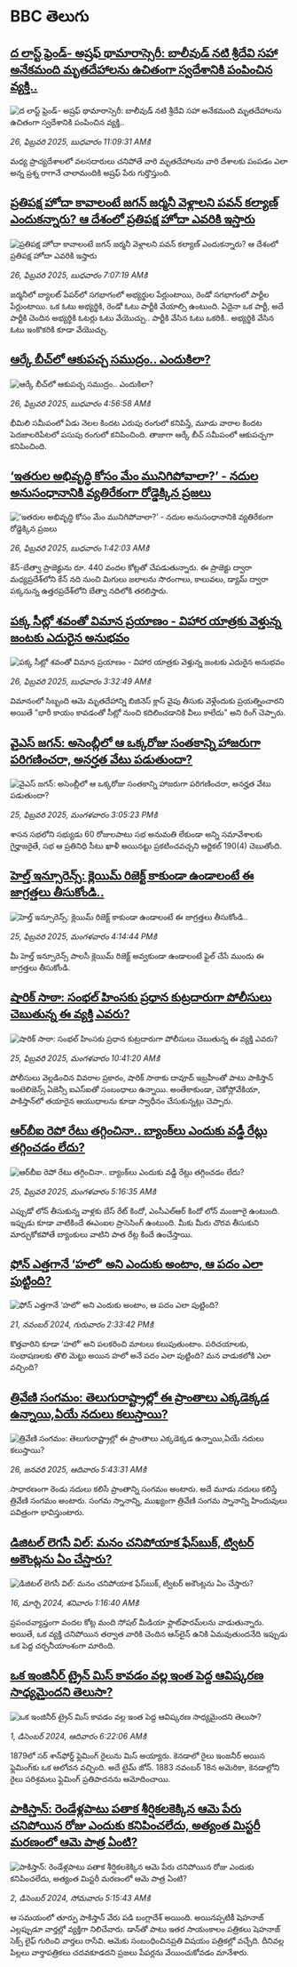 # BBC తెలుగు## [ద లాస్ట్ ఫ్రెండ్- అష్రఫ్ థామారాస్సెరీ: బాలీవుడ్ నటి శ్రీదేవి సహా అనేకమంది మృతదేహాలను ఉచితంగా స్వదేశానికి పంపించిన వ్యక్తి..](https://www.bbc.com/telugu/articles/c3rnww84ln1o?at_campaign=githubrss)![ద లాస్ట్ ఫ్రెండ్- అష్రఫ్ థామారాస్సెరీ: బాలీవుడ్ నటి శ్రీదేవి సహా అనేకమంది మృతదేహాలను ఉచితంగా స్వదేశానికి పంపించిన వ్యక్తి..](https://ichef.bbci.co.uk/ace/standard/240/cpsprodpb/db73/live/42d49700-f434-11ef-8c03-7dfdbeeb2526.jpg)_26, ఫిబ్రవరి 2025, బుధవారం 11:09:31 AMకి_మధ్య ప్రాచ్యదేశాలలో వలసదారులు చనిపోతే వారి మృతదేహాలను వారి దేశాలకు పంపడం ఎలా అన్న ప్రశ్న రాగానే చాలామందికి అష్రఫ్ పేరు గుర్తొస్తుంది.## [ప్రతిపక్ష హోదా కావాలంటే జగన్ జర్మనీ వెళ్లాలని పవన్ కల్యాణ్ ఎందుకన్నారు? ఆ దేశంలో ప్రతిపక్ష హోదా ఎవరికి ఇస్తారు](https://www.bbc.com/telugu/articles/cdjydn7xpgvo?at_campaign=githubrss)![ప్రతిపక్ష హోదా కావాలంటే జగన్ జర్మనీ వెళ్లాలని పవన్ కల్యాణ్ ఎందుకన్నారు? ఆ దేశంలో ప్రతిపక్ష హోదా ఎవరికి ఇస్తారు](https://ichef.bbci.co.uk/ace/standard/240/cpsprodpb/0ba0/live/95be53e0-f40f-11ef-a76f-edb5ccbf9ece.jpg)_26, ఫిబ్రవరి 2025, బుధవారం 7:07:19 AMకి_జర్మనీలో బ్యాలట్ పేపర్‌లో సగభాగంలో అభ్యర్థుల పేర్లుంటాయి, రెండో సగభాగంలో పార్టీల పేర్లుంటాయి. ఒక ఓటు అభ్యర్థికి, రెండో ఓటు పార్టీకి వేయాల్సి ఉంటుంది.
ఏదైనా ఒక పార్టీ, అదే పార్టీకి చెందిన అభ్యర్థికి ఓటర్లు ఓటు వేయొచ్చు.. పార్టీకి వేసిన ఓటు ఒకరికి.. అభ్యర్థికి వేసిన ఓటు ఇంకొకరికి కూడా వేయొచ్చు.## [ఆర్కే బీచ్‌లో ఆకుపచ్చ సముద్రం.. ఎందుకిలా?](https://www.bbc.com/telugu/articles/cwygjj5glljo?at_campaign=githubrss)![ఆర్కే బీచ్‌లో ఆకుపచ్చ సముద్రం.. ఎందుకిలా?](https://ichef.bbci.co.uk/ace/standard/240/cpsprodpb/46fc/live/87a94b40-f3f9-11ef-9a9d-9d6402262b52.jpg)_26, ఫిబ్రవరి 2025, బుధవారం 4:56:58 AMకి_భీమిలి సమీపంలో ఏడు నెలల కిందట ఎరుపు రంగులో కనిపిస్తే, మూడు వారాల కిందట  పెదజాలరిపేటలో పసుపు రంగులో కనిపించింది. తాజాగా ఆర్కే బీచ్ సమీపంలో ఆకుపచ్చగా కనిపించింది.## [‘ఇతరుల అభివృద్ధి కోసం మేం మునిగిపోవాలా?’ - నదుల అనుసంధానానికి వ్యతిరేకంగా రోడ్డెక్కిన ప్రజలు](https://www.bbc.com/telugu/articles/crkned46mg6o?at_campaign=githubrss)![‘ఇతరుల అభివృద్ధి కోసం మేం మునిగిపోవాలా?’ - నదుల అనుసంధానానికి వ్యతిరేకంగా రోడ్డెక్కిన ప్రజలు](https://ichef.bbci.co.uk/ace/standard/240/cpsprodpb/0123/live/8b7b5620-f3de-11ef-b56d-51b2dcc10c41.jpg)_26, ఫిబ్రవరి 2025, బుధవారం 1:42:03 AMకి_కేన్-బేత్వా ప్రాజెక్టును రూ. 440 వందల కోట్లతో చేపడుతున్నారు. ఈ ప్రాజెక్టు ద్వారా మధ్యప్రదేశ్‌లోని కేన్ నది నుంచి మిగులు జలాలను సొరంగాలు, కాలువలు, డ్యామ్ ద్వారా పక్కనున్న ఉత్తరప్రదేశ్‌లోని బేత్వా నదిలోకి తరలిస్తారు.## [పక్క సీట్లో శవంతో విమాన ప్రయాణం - విహార యాత్రకు వెళ్తున్న జంటకు ఎదురైన అనుభవం](https://www.bbc.com/telugu/articles/cly4n164n6eo?at_campaign=githubrss)![పక్క సీట్లో శవంతో విమాన ప్రయాణం - విహార యాత్రకు వెళ్తున్న జంటకు ఎదురైన అనుభవం](https://ichef.bbci.co.uk/ace/standard/240/cpsprodpb/b055/live/6ce31420-f3eb-11ef-896e-d7e7fb1719a4.jpg)_26, ఫిబ్రవరి 2025, బుధవారం 3:32:49 AMకి_విమానంలో సిబ్బంది ఆమె మృతదేహాన్ని బిజినెస్ క్లాస్ వైపు తీసుకు వెళ్లేందుకు ప్రయత్నించారని అయితే "భారీ కాయం కావడంతో సీట్లో నుంచి కదిలించడానికి వీలు కాలేదు" అని రింగ్ చెప్పారు.## [వైఎస్ జగన్: అసెంబ్లీలో ఆ ఒక్కరోజు సంతకాన్ని హాజరుగా పరిగణించరా, అనర్హత వేటు పడుతుందా?](https://www.bbc.com/telugu/articles/ckg8x8zxj5no?at_campaign=githubrss)![వైఎస్ జగన్: అసెంబ్లీలో ఆ ఒక్కరోజు సంతకాన్ని హాజరుగా పరిగణించరా, అనర్హత వేటు పడుతుందా?](https://ichef.bbci.co.uk/ace/standard/240/cpsprodpb/988e/live/69778d50-f384-11ef-9e61-71ee71f26eb1.jpg)_25, ఫిబ్రవరి 2025, మంగళవారం 3:05:23 PMకి_శాసన సభలోని సభ్యుడు 60 రోజులపాటు సభ అనుమతి లేకుండా అన్ని సమావేశాలకు గైర్హాజరైతే, సభ ఆ ప్రతినిధి సీటు ఖాళీ అయినట్టు ప్రకటించవచ్చని ఆర్టికల్ 190(4) చెబుతోంది.## [హెల్త్ ఇన్సూరెన్స్: క్లెయిమ్ రిజెక్ట్ కాకుండా ఉండాలంటే ఈ జాగ్రత్తలు తీసుకోండి.. ](https://www.bbc.com/telugu/articles/cevxedzpkemo?at_campaign=githubrss)![హెల్త్ ఇన్సూరెన్స్: క్లెయిమ్ రిజెక్ట్ కాకుండా ఉండాలంటే ఈ జాగ్రత్తలు తీసుకోండి.. ](https://ichef.bbci.co.uk/ace/standard/240/cpsprodpb/d7bb/live/f5a68340-f392-11ef-8c03-7dfdbeeb2526.jpg)_25, ఫిబ్రవరి 2025, మంగళవారం 4:14:44 PMకి_మీ హెల్త్ ఇన్సూరెన్స్ పాలసీ క్లెయిమ్ రిజెక్ట్ అవ్వకుండా ఉండాలంటే ఫైల్ చేసే ముందు ఈ జాగ్రత్తలు తీసుకోండి.## [షారిక్ సాఠా: సంభల్ హింసకు ప్రధాన కుట్రదారుగా పోలీసులు చెబుతున్న ఈ వ్యక్తి ఎవరు?](https://www.bbc.com/telugu/articles/cwye4l9nx1po?at_campaign=githubrss)![షారిక్ సాఠా: సంభల్ హింసకు ప్రధాన కుట్రదారుగా పోలీసులు చెబుతున్న ఈ వ్యక్తి ఎవరు?](https://ichef.bbci.co.uk/ace/standard/240/cpsprodpb/8385/live/8cc11600-f140-11ef-8c03-7dfdbeeb2526.jpg)_25, ఫిబ్రవరి 2025, మంగళవారం 10:41:20 AMకి_పోలీసులు వెల్లడించిన వివరాల ప్రకారం, షారిక్ సాఠాకు దావూద్ ఇబ్రహీంతో పాటు పాకిస్తాన్ ఇంటెలిజెన్స్ ఏజెన్సీ ఐఎస్‌ఐతో సంబంధాలు ఉన్నాయి. అంతేకాకుండా,  చెకోస్లోవేకియా, పాకిస్తాన్‌లో తయారైన ఆయుధాలను కూడా స్వాధీనం చేసుకున్నట్లు చెప్పారు.## [ఆర్‌బీఐ రెపో రేటు తగ్గించినా.. బ్యాంక్‌లు ఎందుకు వడ్డీ రేట్లు తగ్గించడం లేదు?](https://www.bbc.com/telugu/articles/cg4kzgdg2xzo?at_campaign=githubrss)![ఆర్‌బీఐ రెపో రేటు తగ్గించినా.. బ్యాంక్‌లు ఎందుకు వడ్డీ రేట్లు తగ్గించడం లేదు?](https://ichef.bbci.co.uk/ace/standard/240/cpsprodpb/7fd1/live/e372df60-f334-11ef-aa75-e3da4c155da4.jpg)_25, ఫిబ్రవరి 2025, మంగళవారం 5:16:35 AMకి_ఎప్పుడో లోన్ తీసుకున్న వాళ్లకు బేస్ రేట్ కిందో, ఎంసీఎల్ఆర్ కిందో లోన్ మంజూరై ఉంటుంది. ఇప్పుడు కూడా వాటికిందే ఈఎంఐల ప్రాసెసింగ్ ఉంటుంది. మీకు మీరు చొరవ తీసుకుని మార్చుకోకపోతే బ్యాంకులు వాటిని పాత రేట్ల కిందే ఉంచేస్తాయి.## [ఫోన్ ఎత్తగానే ‘హలో’ అని ఎందుకు అంటాం, ఆ పదం ఎలా పుట్టింది?](https://www.bbc.com/telugu/articles/cgj7x7gdjq4o?at_campaign=githubrss)![ఫోన్ ఎత్తగానే ‘హలో’ అని ఎందుకు అంటాం, ఆ పదం ఎలా పుట్టింది?](https://ichef.bbci.co.uk/ace/standard/240/cpsprodpb/0618/live/7a20ebb0-a807-11ef-b21e-5359bd56d02f.jpg)_21, నవంబర్ 2024, గురువారం 2:33:42 PMకి_కొత్తవారిని కూడా ‘హలో’ అని పలకరించి మాటలు కలుపుతుంటాం.  పరిచయాలకు, సంభాషణలకు తొలి మెట్టు అయిన హలో అనే పదం ఎలా పుట్టింది? మన వాడుకలోకి ఎలా వచ్చింది?## [త్రివేణి సంగమం: తెలుగురాష్ట్రాల్లో ఈ ప్రాంతాలు ఎక్కడెక్కడ ఉన్నాయి,ఏయే నదులు కలుస్తాయి? ](https://www.bbc.com/telugu/articles/cz7elrr17jeo?at_campaign=githubrss)![త్రివేణి సంగమం: తెలుగురాష్ట్రాల్లో ఈ ప్రాంతాలు ఎక్కడెక్కడ ఉన్నాయి,ఏయే నదులు కలుస్తాయి? ](https://ichef.bbci.co.uk/ace/standard/240/cpsprodpb/9dad/live/7f50e780-da42-11ef-a37f-eba91255dc3d.jpg)_26, జనవరి 2025, ఆదివారం 5:43:31 AMకి_సాధారణంగా రెండు నదులు కలిసే ప్రాంతాన్ని సంగమం అంటారు. అదే మూడు నదులు కలిస్తే త్రివేణి సంగమం అంటారు. సంగమ స్నానాన్ని, ముఖ్యంగా త్రివేణి సంగమ స్నానాన్ని హిందువులు పవిత్రంగా భావిస్తుంటారు.## [డిజిటల్ లెగసీ విల్: మనం చనిపోయాక ఫేస్‌బుక్, ట్విటర్‌ అకౌంట్లను ఏం చేస్తారు?](https://www.bbc.com/telugu/articles/cx0zl1qeyq2o?at_campaign=githubrss)![డిజిటల్ లెగసీ విల్: మనం చనిపోయాక ఫేస్‌బుక్, ట్విటర్‌ అకౌంట్లను ఏం చేస్తారు?](https://ichef.bbci.co.uk/ace/standard/240/cpsprodpb/bea2/live/2323ffd0-e2d4-11ee-9410-0f893255c2a0.jpg)_16, మార్చి 2024, శనివారం 1:16:40 AMకి_ప్రపంచవ్యాప్తంగా వందల కోట్ల మంది సోషల్ మీడియా ఫ్లాట్‌ఫారమ్‌లను వాడుతున్నారు. అయితే, ఒక వ్యక్తి చనిపోయిన తర్వాత వారికి చెందిన ఆన్‌లైన్ ఉనికి ఏమవుతుందనేది ఇప్పుడు ఒక పెద్ద చర్చనీయాంశంగా మారింది.## [ఒక ఇంజినీర్ ట్రైన్ మిస్ కావడం వల్ల ఇంత పెద్ద ఆవిష్కరణ సాధ్యమైందని తెలుసా?](https://www.bbc.com/telugu/articles/c774y4mdrgdo?at_campaign=githubrss)![ఒక ఇంజినీర్ ట్రైన్ మిస్ కావడం వల్ల ఇంత పెద్ద ఆవిష్కరణ సాధ్యమైందని తెలుసా?](https://ichef.bbci.co.uk/ace/standard/240/cpsprodpb/d07c/live/d2f92490-ab19-11ef-8264-5f9791599833.jpg)_1, డిసెంబర్ 2024, ఆదివారం 6:22:06 AMకి_1879లో సర్ శాన్‌ఫోర్డ్ ఫ్లెమింగ్ రైలును మిస్ అయ్యారు. కెనడాలో రైలు ఇంజనీర్ అయిన ఫ్లెమింగ్‌కు ఒక ఆలోచన వచ్చింది. అదే టైమ్ జోన్‌. 
1883 నవంబర్ 18న అమెరికా, కెనడాల్లోని రైలు పరిశ్రమలు ఫ్లెమింగ్ ప్రతిపాదనను ఆమోదించాయి.## [పాకిస్తాన్: రెండేళ్లపాటు పతాక శీర్షికలకెక్కిన ఆమె పేరు  చనిపోయిన రోజు ఎందుకు కనిపించలేదు,  అత్యంత మిస్టరీ మరణంలో ఆమె పాత్ర ఏంటి? ](https://www.bbc.com/telugu/articles/c33dnv8l5yro?at_campaign=githubrss)![పాకిస్తాన్: రెండేళ్లపాటు పతాక శీర్షికలకెక్కిన ఆమె పేరు  చనిపోయిన రోజు ఎందుకు కనిపించలేదు,  అత్యంత మిస్టరీ మరణంలో ఆమె పాత్ర ఏంటి? ](https://ichef.bbci.co.uk/ace/standard/240/cpsprodpb/62a1/live/cea16000-aff7-11ef-bdf5-b7cb2fa86e10.png)_2, డిసెంబర్ 2024, సోమవారం 5:15:43 AMకి_ఆ సమయంలో తూర్పు పాకిస్తాన్ వేరు పడి బంగ్లాదేశ్ అయింది. అయినప్పటికీ షెహనాజ్ ఎల్లప్పుడూ వార్తల్లో వ్యక్తిగా నిలిచేవారు. డాన్‌తో పాటు ఇతర సాయంకాలం పత్రికలు షెహనాజ్ సెక్స్ లైఫ్ గురించి వార్తలు రాసేవి. ఆమెకు సంబంధించినప్రతి విషయం పత్రికల్లో వచ్చేది. దీనివల్ల పిల్లలు వార్తాపత్రికలు చదవకూడదని ప్రజలు పేపర్లను వేయించుకోవడం మానేశారు.